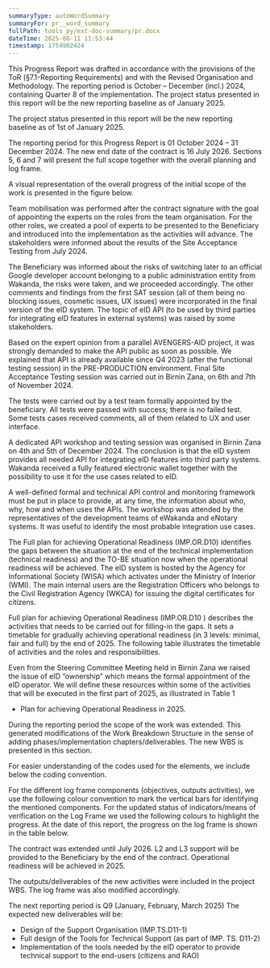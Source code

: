 ```yaml
---
summaryType: autoWordSummary
summaryFor: pr__word_summary
fullPath: tools_py/ext-doc-summary/pr.docx
dateTime: 2025-08-11 11:53:44
timestamp: 1754902424
---
```


This Progress Report was drafted in accordance with the provisions of the ToR (§7.1-Reporting Requirements) and with the Revised Organisation and Methodology. The reporting period is October – December (incl.) 2024, containing Quarter 8 of the implementation. The project status presented in this report will be the new reporting baseline as of January 2025.

The project status presented in this report will be the new reporting baseline as of 1st of January 2025.

The reporting period for this Progress Report is 01 October 2024 – 31 December 2024. The new end date of the contract is 16 July 2026. Sections 5, 6 and 7 will present the full scope together with the overall planning and log frame.

A visual representation of the overall progress of the initial scope of the work is presented in the figure below.

Team mobilisation was performed after the contract signature with the goal of appointing the experts on the roles from the team organisation. For the other roles, we created a pool of experts to be presented to the Beneficiary and introduced into the implementation as the activities will advance. The stakeholders were informed about the results of the Site Acceptance Testing from July 2024.

The Beneficiary was informed about the risks of switching later to an official Google developer account belonging to a public administration entity from Wakanda, the risks were taken, and we proceeded accordingly. The other comments and findings from the first SAT session (all of them being no blocking issues, cosmetic issues, UX issues) were incorporated in the final version of the eID system. The topic of eID API (to be used by third parties for integrating eID features in external systems) was raised by some stakeholders.

Based on the expert opinion from a parallel AVENGERS-AID project, it was strongly demanded to make the API public as soon as possible. We explained that API is already available since Q4 2023 (after the functional testing session) in the PRE-PRODUCTION environment. Final Site Acceptance Testing session was carried out in Birnin Zana, on 6th and 7th of November 2024.

The tests were carried out by a test team formally appointed by the beneficiary. All tests were passed with success; there is no failed test. Some tests cases received comments, all of them related to UX and user interface.

A dedicated API workshop and testing session was organised in Birnin Zana on 4th and 5th of December 2024. The conclusion is that the eID system provides all needed API for integrating eID features into third party systems. Wakanda received a fully featured electronic wallet together with the possibility to use it for the use cases related to eID.

A well-defined formal and technical API control and monitoring framework must be put in place to provide, at any time, the information about who, why, how and when uses the APIs. The workshop was attended by the representatives of the development teams of eWakanda and eNotary systems. It was useful to identify the most probable integration use cases.

The Full plan for achieving Operational Readiness (IMP.OR.D10) identifies the gaps between the situation at the end of the technical implementation (technical readiness) and the TO-BE situation now when the operational readiness will be achieved. The eID system is hosted by the Agency for Informational Society (WISA) which activates under the Ministry of Interior (WMI). The main internal users are the Registration Officers who belongs to the Civil Registration Agency (WKCA) for issuing the digital certificates for citizens.

Full plan for achieving Operational Readiness (IMP.OR.D10 ) describes the activities that needs to be carried out for filling-in the gaps. It sets a timetable for gradually achieving operational readiness (in 3 levels: minimal, fair and full) by the end of 2025. The following table illustrates the timetable of activities and the roles and responsibilities.

Even from the Steering Committee Meeting held in Birnin Zana we raised the issue of eID “ownership” which means the formal appointment of the eID operator. We will define these resources within some of the activities that will be executed in the first part of 2025, as illustrated in Table 1
- Plan for achieving Operational Readiness in 2025.

During the reporting period the scope of the work was extended. This generated modifications of the Work Breakdown Structure in the sense of adding phases/implementation chapters/deliverables. The new WBS is presented in this section.

For easier understanding of the codes used for the elements, we include below the coding convention.

For the different log frame components (objectives, outputs activities), we use the following colour convention to mark the vertical bars for identifying the mentioned components. For the updated status of indicators/means of verification on the Log Frame we used the following colours to highlight the progress. At the date of this report, the progress on the log frame is shown in the table below.

The contract was extended until July 2026. L2 and L3 support will be provided to the Beneficiary by the end of the contract. Operational readiness will be achieved in 2025.

The outputs/deliverables of the new activities were included in the project WBS. The log frame was also modified accordingly.

The next reporting period is Q9 (January, February, March 2025) The expected new deliverables will be:
- Design of the Support Organisation (IMP.TS.D11-1)
- Full design of the Tools for Technical Support (as part of IMP. TS. D11-2)
- Implementation of the tools needed by the eID operator to provide technical support to the end-users (citizens and RAO)


